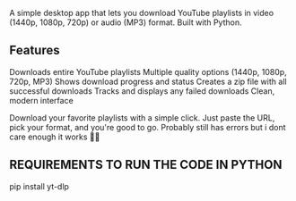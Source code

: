 A simple desktop app that lets you download YouTube playlists in video (1440p, 1080p, 720p) or audio (MP3) format. Built with Python.

## Features

Downloads entire YouTube playlists
Multiple quality options (1440p, 1080p, 720p, MP3)
Shows download progress and status
Creates a zip file with all successful downloads
Tracks and displays any failed downloads
Clean, modern interface

Download your favorite playlists with a simple click. Just paste the URL, pick your format, and you're good to go.
Probably still has errors but i dont care enough it works 🤷‍♂️

## REQUIREMENTS TO RUN THE CODE IN PYTHON
pip install yt-dlp
